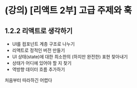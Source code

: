 # (강의) [리액트 2부] 고급 주제와 훅

## 1.2.2 리액트로 생각하기

- UI를 컴포넌트 계층 구조로 나누기
- 리액트로 정적인 버전 만들기
- UI 상태(state)에 대한 최소한의 (하지만 완전한) 표현 찾아내기
- 상태가 어디에 있어야 할 지 찾기
- 역방향 데이터 흐름 추가하기

처음부터 따라하긴 어렵다
